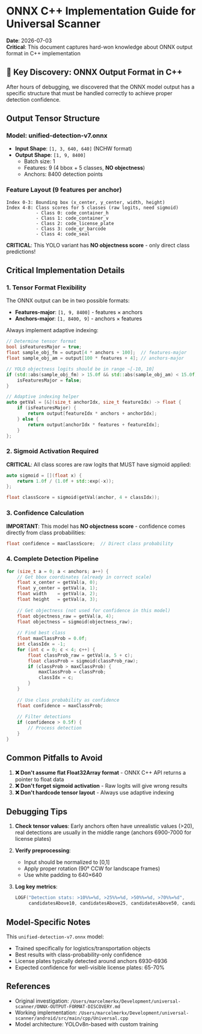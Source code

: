 # ONNX C++ Implementation Guide for Universal Scanner

**Date**: 2026-07-03  
**Critical**: This document captures hard-won knowledge about ONNX output format in C++ implementation

## 🚨 Key Discovery: ONNX Output Format in C++

After hours of debugging, we discovered that the ONNX model output has a specific structure that must be handled correctly to achieve proper detection confidence.

## Output Tensor Structure

### Model: unified-detection-v7.onnx
- **Input Shape**: `[1, 3, 640, 640]` (NCHW format)
- **Output Shape**: `[1, 9, 8400]`
  - Batch size: 1
  - Features: 9 (4 bbox + 5 classes, **NO objectness**)
  - Anchors: 8400 detection points

### Feature Layout (9 features per anchor)
```
Index 0-3: Bounding box (x_center, y_center, width, height)
Index 4-8: Class scores for 5 classes (raw logits, need sigmoid)
           - Class 0: code_container_h
           - Class 1: code_container_v
           - Class 2: code_license_plate
           - Class 3: code_qr_barcode
           - Class 4: code_seal
```

**CRITICAL**: This YOLO variant has **NO objectness score** - only direct class predictions!

## Critical Implementation Details

### 1. Tensor Format Flexibility

The ONNX output can be in two possible formats:
- **Features-major**: `[1, 9, 8400]` - features × anchors
- **Anchors-major**: `[1, 8400, 9]` - anchors × features

Always implement adaptive indexing:

```cpp
// Determine tensor format
bool isFeaturesMajor = true;
float sample_obj_fm = output[4 * anchors + 100];  // features-major
float sample_obj_am = output[100 * features + 4]; // anchors-major

// YOLO objectness logits should be in range ~[-10, 10]
if (std::abs(sample_obj_fm) > 15.0f && std::abs(sample_obj_am) < 15.0f) {
    isFeaturesMajor = false;
}

// Adaptive indexing helper
auto getVal = [&](size_t anchorIdx, size_t featureIdx) -> float {
    if (isFeaturesMajor) {
        return output[featureIdx * anchors + anchorIdx];
    } else {
        return output[anchorIdx * features + featureIdx];
    }
};
```

### 2. Sigmoid Activation Required

**CRITICAL**: All class scores are raw logits that MUST have sigmoid applied:

```cpp
auto sigmoid = [](float x) {
    return 1.0f / (1.0f + std::exp(-x));
};

float classScore = sigmoid(getVal(anchor, 4 + classIdx));
```

### 3. Confidence Calculation

**IMPORTANT**: This model has **NO objectness score** - confidence comes directly from class probabilities:

```cpp
float confidence = maxClassScore;  // Direct class probability
```

### 4. Complete Detection Pipeline

```cpp
for (size_t a = 0; a < anchors; a++) {
    // Get bbox coordinates (already in correct scale)
    float x_center = getVal(a, 0);
    float y_center = getVal(a, 1);
    float width    = getVal(a, 2);
    float height   = getVal(a, 3);
    
    // Get objectness (not used for confidence in this model)
    float objectness_raw = getVal(a, 4);
    float objectness = sigmoid(objectness_raw);
    
    // Find best class
    float maxClassProb = 0.0f;
    int classIdx = -1;
    for (int c = 0; c < 4; c++) {
        float classProb_raw = getVal(a, 5 + c);
        float classProb = sigmoid(classProb_raw);
        if (classProb > maxClassProb) {
            maxClassProb = classProb;
            classIdx = c;
        }
    }
    
    // Use class probability as confidence
    float confidence = maxClassProb;
    
    // Filter detections
    if (confidence > 0.5f) {
        // Process detection
    }
}
```

## Common Pitfalls to Avoid

1. **❌ Don't assume flat Float32Array format** - ONNX C++ API returns a pointer to float data
2. **❌ Don't forget sigmoid activation** - Raw logits will give wrong results
3. **❌ Don't hardcode tensor layout** - Always use adaptive indexing

## Debugging Tips

1. **Check tensor values**: Early anchors often have unrealistic values (>20), real detections are usually in the middle range (anchors 6900-7000 for license plates)

2. **Verify preprocessing**: 
   - Input should be normalized to [0,1]
   - Apply proper rotation (90° CCW for landscape frames)
   - Use white padding to 640×640

3. **Log key metrics**:
   ```cpp
   LOGF("Detection stats: >10%%=%d, >25%%=%d, >50%%=%d, >70%%=%d", 
        candidatesAbove10, candidatesAbove25, candidatesAbove50, candidatesAbove70);
   ```

## Model-Specific Notes

This `unified-detection-v7.onnx` model:
- Trained specifically for logistics/transportation objects
- Best results with class-probability-only confidence
- License plates typically detected around anchors 6930-6936
- Expected confidence for well-visible license plates: 65-70%

## References

- Original investigation: `/Users/marcelmerkx/Development/universal-scanner/ONNX-OUTPUT-FORMAT-DISCOVERY.md`
- Working implementation: `/Users/marcelmerkx/Development/universal-scanner/android/src/main/cpp/Universal.cpp`
- Model architecture: YOLOv8n-based with custom training